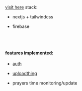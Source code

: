 [visit here](https://ramadanhabitstracker.vercel.app/)
stack:
- nextjs + tailwindcss
+ firebase
<br/>
<br/>

#### features implemented:
- [auth](https://firebase.google.com)
+ [uploadthing](https://uploadthing.com)
* prayers time monitoring/update
